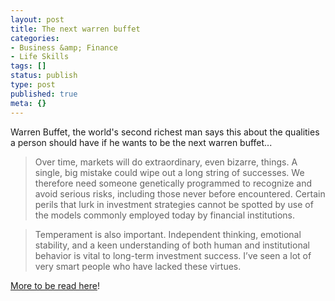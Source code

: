 ```yaml
---
layout: post
title: The next warren buffet
categories:
- Business &amp; Finance
- Life Skills
tags: []
status: publish
type: post
published: true
meta: {}
---
```

Warren Buffet, the world's second richest man says this about the qualities a person should have if he wants to be the next warren buffet...

>  

> Over time, markets will do extraordinary, even bizarre, things. A single, big mistake could wipe out a long string of successes. We therefore need someone genetically programmed to recognize and avoid serious risks, including those never before encountered. Certain perils that lurk in investment strategies cannot be spotted by use of the models commonly employed today by financial institutions.

> Temperament is also important. Independent thinking, emotional stability, and a keen understanding of both human and institutional behavior is vital to long-term investment success. I’ve seen a lot of very smart people who have lacked these virtues.

[More to be read here](http://articles.moneycentral.msn.com/Investing/Dispatch/070302BuffettSeeksASuccessor.aspx)!
